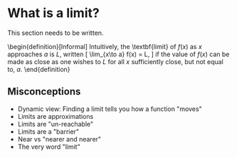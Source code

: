 # What is a limit?

This section needs to be written.


\begin{definition}[Informal]
Intuitively, the \textbf{limit} of $f(x)$ as $x$ approaches $a$ is $L$, written 
\[
\lim_{x\to a} f(x) = L,
\]
if the value of $f(x)$ can be made as close as one wishes to $L$ for all $x$ sufficiently
close, but not equal to, $a$.
\end{definition}

## Misconceptions

* Dynamic view: Finding a limit tells you how a function "moves"
* Limits are approximations
* Limits are "un-reachable"
* Limits are a "barrier"
* Near vs "nearer and nearer"
* The very word "limit"
